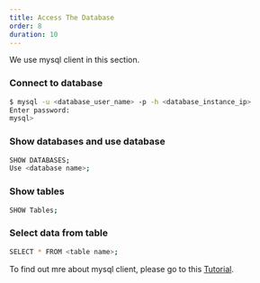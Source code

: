 ```yaml
---
title: Access The Database
order: 8
duration: 10
---
```


We use mysql client in this section.

### Connect to database

```bash
$ mysql -u <database_user_name> -p -h <database_instance_ip>
Enter password: 
mysql>
```

### Show databases and use database

```bash
SHOW DATABASES;
Use <database name>;
```

### Show tables

```bash
SHOW Tables;
```

### Select data from table

```bash
SELECT * FROM <table name>;
```

To find out mre about mysql client, please go to this [Tutorial](https://dev.mysql.com/doc/refman/8.0/en/tutorial.html).